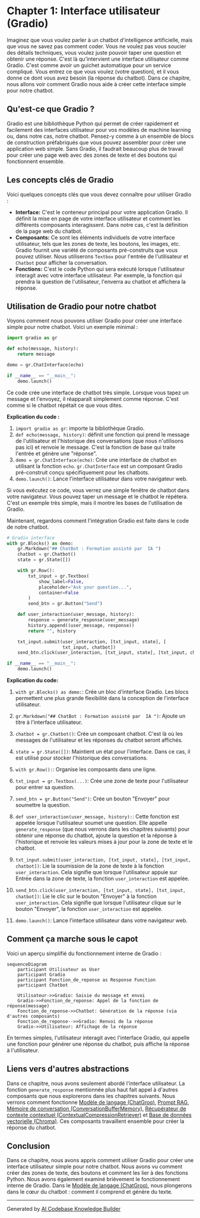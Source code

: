 # Chapter 1: Interface utilisateur (Gradio)


Imaginez que vous voulez parler à un chatbot d'intelligence artificielle, mais que vous ne savez pas comment coder.  Vous ne voulez pas vous soucier des détails techniques, vous voulez juste pouvoir taper une question et obtenir une réponse. C'est là qu'intervient une interface utilisateur comme Gradio. C'est comme avoir un guichet automatique pour un service compliqué. Vous entrez ce que vous voulez (votre question), et il vous donne ce dont vous avez besoin (la réponse du chatbot).  Dans ce chapitre, nous allons voir comment Gradio nous aide à créer cette interface simple pour notre chatbot.

## Qu'est-ce que Gradio ?

Gradio est une bibliothèque Python qui permet de créer rapidement et facilement des interfaces utilisateur pour vos modèles de machine learning ou, dans notre cas, notre chatbot.  Pensez-y comme à un ensemble de blocs de construction préfabriqués que vous pouvez assembler pour créer une application web simple.  Sans Gradio, il faudrait beaucoup plus de travail pour créer une page web avec des zones de texte et des boutons qui fonctionnent ensemble.

## Les concepts clés de Gradio

Voici quelques concepts clés que vous devez connaître pour utiliser Gradio :

*   **Interface:** C'est le conteneur principal pour votre application Gradio.  Il définit la mise en page de votre interface utilisateur et comment les différents composants interagissent. Dans notre cas, c'est la définition de la page web du chatbot.
*   **Composants:** Ce sont les éléments individuels de votre interface utilisateur, tels que les zones de texte, les boutons, les images, etc. Gradio fournit une variété de composants pré-construits que vous pouvez utiliser.  Nous utiliserons `Textbox` pour l'entrée de l'utilisateur et `Chatbot` pour afficher la conversation.
*   **Fonctions:** C'est le code Python qui sera exécuté lorsque l'utilisateur interagit avec votre interface utilisateur.  Par exemple, la fonction qui prendra la question de l'utilisateur, l'enverra au chatbot et affichera la réponse.

## Utilisation de Gradio pour notre chatbot

Voyons comment nous pouvons utiliser Gradio pour créer une interface simple pour notre chatbot.  Voici un exemple minimal :

```python
import gradio as gr

def echo(message, history):
    return message

demo = gr.ChatInterface(echo)

if __name__ == "__main__":
    demo.launch()
```

Ce code crée une interface de chatbot très simple. Lorsque vous tapez un message et l'envoyez, il réapparaît simplement comme réponse. C'est comme si le chatbot répétait ce que vous dites.

**Explication du code :**

1.  `import gradio as gr`: importe la bibliothèque Gradio.
2.  `def echo(message, history)`: définit une fonction qui prend le message de l'utilisateur et l'historique des conversations (que nous n'utilisons pas ici) et renvoie le message. C'est la fonction de base qui traite l'entrée et génère une "réponse".
3.  `demo = gr.ChatInterface(echo)`: Crée une interface de chatbot en utilisant la fonction `echo`.  `gr.ChatInterface` est un composant Gradio pré-construit conçu spécifiquement pour les chatbots.
4.  `demo.launch()`: Lance l'interface utilisateur dans votre navigateur web.

Si vous exécutez ce code, vous verrez une simple fenêtre de chatbot dans votre navigateur.  Vous pouvez taper un message et le chatbot le répétera. C'est un exemple très simple, mais il montre les bases de l'utilisation de Gradio.

Maintenant, regardons comment l'intégration Gradio est faite dans le code de notre chatbot.

```python
# Gradio interface
with gr.Blocks() as demo:
    gr.Markdown("## ChatBot : Formation assisté par  IA ")
    chatbot = gr.Chatbot()
    state = gr.State([])

    with gr.Row():
        txt_input = gr.Textbox(
            show_label=False,
            placeholder="Ask your question...",
            container=False
        )
        send_btn = gr.Button("Send")

    def user_interaction(user_message, history):
        response = generate_response(user_message)
        history.append((user_message, response))
        return "", history

    txt_input.submit(user_interaction, [txt_input, state], [
                     txt_input, chatbot])
    send_btn.click(user_interaction, [txt_input, state], [txt_input, chatbot])

if __name__ == "__main__":
    demo.launch()
```

**Explication du code:**

1.  `with gr.Blocks() as demo:`:  Crée un bloc d'interface Gradio. Les blocs permettent une plus grande flexibilité dans la conception de l'interface utilisateur.

2.  `gr.Markdown("## ChatBot : Formation assisté par  IA ")`: Ajoute un titre à l'interface utilisateur.

3.  `chatbot = gr.Chatbot()`: Crée un composant chatbot. C'est là où les messages de l'utilisateur et les réponses du chatbot seront affichés.

4.  `state = gr.State([])`: Maintient un état pour l'interface. Dans ce cas, il est utilisé pour stocker l'historique des conversations.

5.  `with gr.Row():`: Organise les composants dans une ligne.

6.  `txt_input = gr.Textbox(...)`: Crée une zone de texte pour l'utilisateur pour entrer sa question.

7.  `send_btn = gr.Button("Send")`: Crée un bouton "Envoyer" pour soumettre la question.

8.  `def user_interaction(user_message, history):`:  Cette fonction est appelée lorsque l'utilisateur soumet une question. Elle appelle `generate_response` (que nous verrons dans les chapitres suivants) pour obtenir une réponse du chatbot, ajoute la question et la réponse à l'historique et renvoie les valeurs mises à jour pour la zone de texte et le chatbot.

9.  `txt_input.submit(user_interaction, [txt_input, state], [txt_input, chatbot])`:  Lie la soumission de la zone de texte à la fonction `user_interaction`.  Cela signifie que lorsque l'utilisateur appuie sur Entrée dans la zone de texte, la fonction `user_interaction` est appelée.

10. `send_btn.click(user_interaction, [txt_input, state], [txt_input, chatbot])`:  Lie le clic sur le bouton "Envoyer" à la fonction `user_interaction`.  Cela signifie que lorsque l'utilisateur clique sur le bouton "Envoyer", la fonction `user_interaction` est appelée.

11. `demo.launch()`: Lance l'interface utilisateur dans votre navigateur web.

## Comment ça marche sous le capot

Voici un aperçu simplifié du fonctionnement interne de Gradio :

```mermaid
sequenceDiagram
    participant Utilisateur as User
    participant Gradio
    participant Fonction_de_reponse as Response Function
    participant Chatbot

    Utilisateur->>Gradio: Saisie du message et envoi
    Gradio->>Fonction_de_reponse: Appel de la fonction de réponse(message)
    Fonction_de_reponse->>Chatbot: Génération de la réponse (via d'autres composants)
    Fonction_de_reponse-->>Gradio: Renvoi de la réponse
    Gradio->>Utilisateur: Affichage de la réponse
```

En termes simples, l'utilisateur interagit avec l'interface Gradio, qui appelle une fonction pour générer une réponse du chatbot, puis affiche la réponse à l'utilisateur.

## Liens vers d'autres abstractions

Dans ce chapitre, nous avons seulement abordé l'interface utilisateur.  La fonction `generate_response` mentionnée plus haut fait appel à d'autres composants que nous explorerons dans les chapitres suivants. Nous verrons comment fonctionne [Modèle de langage (ChatGroq)](02_modèle_de_langage__chatgroq__.md),  [Prompt RAG](03_prompt_rag_.md), [Mémoire de conversation (ConversationBufferMemory)](04_mémoire_de_conversation__conversationbuffermemory__.md), [Récupérateur de contexte contextuel (ContextualCompressionRetriever)](05_récupérateur_de_contexte_contextuel__contextualcompressionretriever__.md) et [Base de données vectorielle (Chroma)](06_base_de_données_vectorielle__chroma__.md). Ces composants travaillent ensemble pour créer la réponse du chatbot.

## Conclusion

Dans ce chapitre, nous avons appris comment utiliser Gradio pour créer une interface utilisateur simple pour notre chatbot. Nous avons vu comment créer des zones de texte, des boutons et comment les lier à des fonctions Python.  Nous avons également examiné brièvement le fonctionnement interne de Gradio. Dans le [Modèle de langage (ChatGroq)](02_modèle_de_langage__chatgroq__.md), nous plongerons dans le cœur du chatbot : comment il comprend et génère du texte.

---

Generated by [AI Codebase Knowledge Builder](https://github.com/The-Pocket/Tutorial-Codebase-Knowledge)